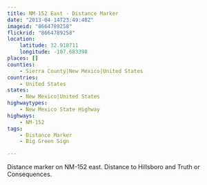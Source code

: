 ```yaml
---
title: NM-152 East - Distance Marker
date: "2013-04-14T23:49:48Z"
imageid: "8664789258"
flickrid: "8664789258"
location:
    latitude: 32.918711
    longitude: -107.683398
places: []
counties:
    - Sierra County|New Mexico|United States
countries:
    - United States
states:
    - New Mexico|United States
highwaytypes:
    - New Mexico State Highway
highways:
    - NM-152
tags:
    - Distance Marker
    - Big Green Sign

---
```

Distance marker on NM-152 east. Distance to Hillsboro and Truth or Consequences.